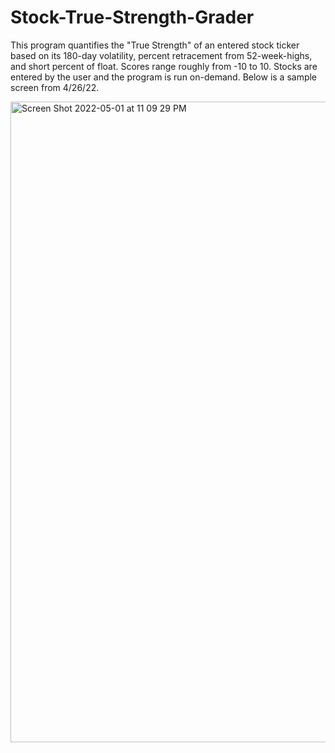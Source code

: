 # Stock-True-Strength-Grader
This program quantifies the "True Strength" of an entered stock ticker based on its 180-day volatility, percent retracement from 52-week-highs, and short percent of float. Scores range roughly from -10 to 10. Stocks are entered by the user and the program is run on-demand. Below is a sample screen from 4/26/22. 

<img width="1025" alt="Screen Shot 2022-05-01 at 11 09 29 PM" src="https://user-images.githubusercontent.com/84414002/166183194-c53e2749-f5e7-4e3c-a424-ab970c61d702.png">
